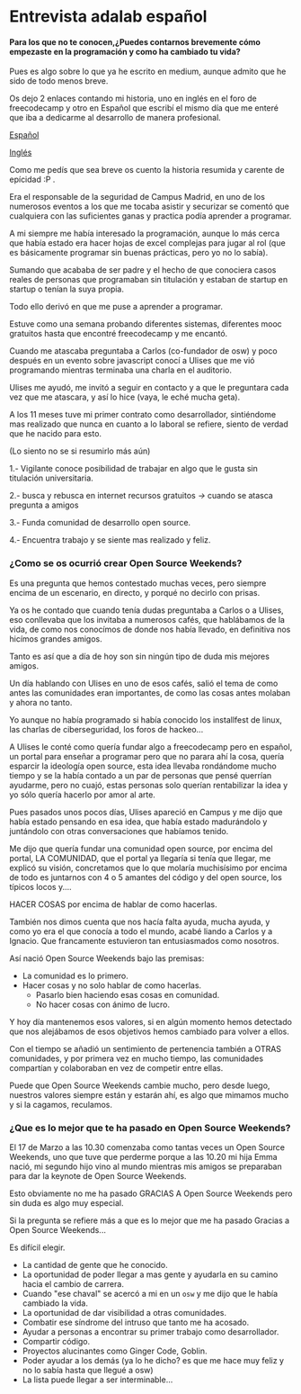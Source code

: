 # Entrevista adalab español

#### Para los que no te conocen,¿Puedes contarnos brevemente cómo empezaste en la programación y como ha cambiado tu vida?

Pues es algo sobre lo que ya he escrito en medium, aunque admito que he sido de todo menos breve.

Os dejo 2 enlaces contando mi historia, uno en inglés en el foro de freecodecamp y otro en Español que escribí el mismo día que me enteré que iba a dedicarme al desarrollo de manera profesional.

[Español](https://medium.com/@josheriff/no-olvides-tus-ra%C3%ADces-7614c6790f26)

[Inglés](https://medium.freecodecamp.org/from-self-taught-coder-to-professional-backend-developer-my-long-winding-road-d8f7c428b637)

Como me pedís que sea breve os cuento la historia resumida y carente de epícidad :P .

Era el responsable de la seguridad de Campus Madrid, en uno de los numerosos eventos a los que me tocaba asistir y securizar se comentó que cualquiera con las suficientes ganas y practica podía aprender a programar.

A mi siempre me había interesado la programación, aunque lo más cerca que había estado era hacer hojas de excel complejas para jugar al rol (que es básicamente programar sin buenas prácticas, pero yo no lo sabía).

Sumando que acababa de ser padre y el hecho de que conociera casos reales de personas que programaban sin titulación y estaban de startup en startup o tenían la suya propia.

Todo ello derivó en que me puse a aprender a programar.

Estuve como una semana probando diferentes sistemas, diferentes mooc gratuitos hasta que encontré freecodecamp y me encantó.

Cuando me atascaba preguntaba a Carlos (co-fundador de osw) y poco después en un evento sobre javascript conocí a Ulises que me vió programando mientras terminaba una charla en el auditorio.

Ulises me ayudó, me invitó a seguir en contacto y a que le preguntara cada vez que me atascara, y así lo hice (vaya, le eché mucha geta).

A los 11 meses tuve mi primer contrato como desarrollador, sintiéndome mas realizado que nunca en cuanto a lo laboral se refiere, siento de verdad que he nacido para esto.

(Lo siento no se si resumirlo más aún)

1.- Vigilante conoce posibilidad de trabajar en algo que le gusta sin titulación universitaria.

2.- busca y rebusca en internet recursos gratuitos *->* cuando se atasca pregunta a amigos

3.- Funda comunidad de desarrollo open source.  

4.- Encuentra trabajo y se siente mas realizado y feliz.

### ¿Como se os ocurrió crear Open Source Weekends?

Es una pregunta que hemos contestado muchas veces, pero siempre encima de un escenario, en directo, y porqué no decirlo con prisas.

Ya os he contado que cuando tenía dudas preguntaba a Carlos o a Ulises, eso conllevaba que los invitaba a numerosos cafés, que hablábamos de la vida,
de como nos conocímos de donde nos había llevado, en definitiva nos hicímos grandes amigos.

Tanto es así que a día de hoy son sin ningún tipo de duda mis mejores amigos.

Un día hablando con Ulises en uno de esos cafés, salió el tema de como antes las comunidades eran importantes, de como las cosas antes molaban y ahora no tanto.

Yo aunque no había programado si había conocido los installfest de linux, las charlas de ciberseguridad, los foros de hackeo...

A Ulises le conté como quería fundar algo a freecodecamp pero en español, un portal para enseñar a programar
pero que no parara ahí la cosa, quería esparcir la ideología open source, esta idea llevaba rondándome mucho tiempo y se la había contado a un par de personas que pensé querrían ayudarme, pero no cuajó, estas personas solo querían rentabilizar la idea y yo sólo quería hacerlo por amor al arte.

Pues pasados unos pocos días, Ulises apareció en Campus y me dijo que había estado pensando en esa idea, que había estado madurándolo y juntándolo con otras conversaciones que habíamos tenido.

Me dijo que quería fundar una comunidad open source, por encima del portal, LA COMUNIDAD, que el portal ya llegaría si tenía que llegar, me explicó su visión, concretamos que lo que molaría muchisísimo por encima de todo es juntarnos con 4 o 5 amantes del código y del open source, los típicos locos y....

HACER COSAS por encima de hablar de como hacerlas.

También nos dimos cuenta que nos hacía falta ayuda, mucha ayuda, y como yo era el que conocía a todo el mundo, acabé liando a Carlos y a Ignacio. Que francamente estuvieron tan entusiasmados como nosotros.

Así nació Open Source Weekends bajo las premisas:

- La comunidad es lo primero.
- Hacer cosas y no solo hablar de como hacerlas.
  - Pasarlo bien haciendo esas cosas en comunidad.
  - No hacer cosas con ánimo de lucro.

Y hoy día mantenemos esos valores, si en algún momento hemos detectado que nos alejábamos de esos objetivos hemos cambiado para volver a ellos.

Con el tiempo se añadió un sentimiento de pertenencia también a OTRAS comunidades, y por primera vez en mucho tiempo, las comunidades compartían y colaboraban en vez de competir entre ellas.

Puede que Open Source Weekends cambie mucho, pero desde luego, nuestros valores siempre están y estarán ahí, es algo que mimamos mucho y si la cagamos, reculamos.

### ¿Que es lo mejor que te ha pasado en Open Source Weekends?

El 17 de Marzo a las 10.30 comenzaba como tantas veces un Open Source Weekends, uno que tuve que perderme porque a las 10.20 mi hija Emma nació, mi segundo hijo vino al mundo mientras mis amigos se preparaban para dar la keynote de Open Source Weekends.

Esto obviamente no me ha pasado GRACIAS A Open Source Weekends pero sin duda es algo muy especial.

Si la pregunta se refiere más a que es lo mejor que me ha pasado Gracias a Open Source Weekends...

Es difícil elegir.

- La cantidad de gente que he conocido.
- La oportunidad de poder llegar a mas gente y ayudarla en su camino hacia el cambio de carrera.
- Cuando "ese chaval" se acercó a mi en un `osw` y me dijo que le había cambiado la vida.
- La oportunidad de dar visibilidad a otras comunidades.
- Combatir ese síndrome del intruso que tanto me ha acosado.
- Ayudar a personas a encontrar su primer trabajo como desarrollador.
- Compartir código.
- Proyectos alucinantes como Ginger Code, Goblin.
- Poder ayudar a los demás (ya lo he dicho? es que me hace muy feliz y no lo sabía hasta que llegué a osw)
- La lista puede llegar a ser interminable...
